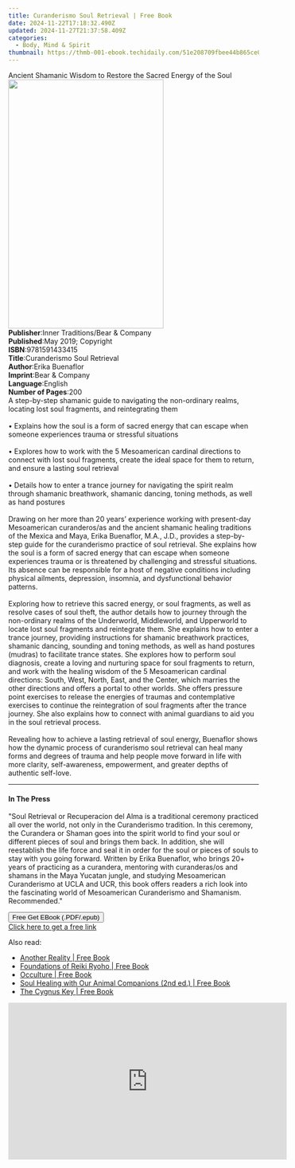 ```yaml
---
title: Curanderismo Soul Retrieval | Free Book
date: 2024-11-22T17:18:32.490Z
updated: 2024-11-27T21:37:58.409Z
categories:
  - Body, Mind & Spirit
thumbnail: https://thmb-001-ebook.techidaily.com/51e208709fbee44b865ce02ff771ed51578ee401a573874d976459b0dd19d6aa.jpg
---
```

<main id="book-container">
  <div class="flex flex-col">
    <div class="book-brief flex-1 py-6 px-4 sm:p-6 md:py-10 md:px-8">
      <!-- brief-->
      <div class="book-brief-main">
        Ancient Shamanic Wisdom to Restore the Sacred Energy of the Soul
      </div>
    </div>
    <div
      class="book-meta-info flex-1 grid gap-4 col-start-1 col-end-3 row-start-1 sm:mb-6 sm:grid-cols-4 lg:gap-6 lg:col-start-2 lg:row-end-6 lg:row-span-6 lg:mb-0"
    >
      <div
        class="book-meta-info-left place-content-center mt-4 p-4 text-sm leading-6 col-start-2 col-span-2 dark:text-slate-400"
      >
        <img
          class="w-full h-500 object-cover rounded-lg sm:h-255 sm:col-span-2 lg:col-span-full"
          src="https://img-001-ebook.techidaily.com/8b40a37fdeb2b769a90c673a07f4019b18619f63dcfed57897cad41a95f34ce0.jpg"
          alt=""
          width="312"
          height="500"
        />
      </div>
      <div
        class="book-meta-info-right mt-2 col-start-1 row-start-2 col-span-3 self-center"
      >
        <!-- meta data  -->
        <div class="flex flex-col px-4 md:px-8">
          <div class="flex-1">
            <strong>Publisher</strong>:<span class="px-2"
              >Inner Traditions/Bear &amp; Company</span
            >
          </div>
          <div class="flex-1">
            <strong>Published</strong>:<span class="px-2"
              >May 2019; Copyright</span
            >
          </div>
          <div class="flex-1">
            <strong>ISBN</strong>:<span class="px-2">9781591433415</span>
          </div>
          <div class="flex-1">
            <strong>Title</strong>:<span class="px-2"
              >Curanderismo Soul Retrieval</span
            >
          </div>
          <div class="flex-1">
            <strong>Author</strong>:<span class="px-2">Erika Buenaflor</span>
          </div>
          <div class="flex-1">
            <strong>Imprint</strong>:<span class="px-2"
              >Bear &amp; Company</span
            >
          </div>
          <div class="flex-1">
            <strong>Language</strong>:<span class="px-2">English</span>
          </div>
          <div class="flex-1">
            <strong>Number of Pages</strong>:<span class="px-2">200</span>
          </div>
        </div>
      </div>
    </div>
    <div class="book-description flex-1 py-6 px-4 sm:p-6 md:py-10 md:px-8">
      <div class="book-description-main">
        <div accordion-content="" id="description">
          A step-by-step shamanic guide to navigating the non-ordinary realms,
          locating lost soul fragments, and reintegrating them <br /><br />•
          Explains how the soul is a form of sacred energy that can escape when
          someone experiences trauma or stressful situations <br /><br />•
          Explores how to work with the 5 Mesoamerican cardinal directions to
          connect with lost soul fragments, create the ideal space for them to
          return, and ensure a lasting soul retrieval <br /><br />• Details how
          to enter a trance journey for navigating the spirit realm through
          shamanic breathwork, shamanic dancing, toning methods, as well as hand
          postures <br /><br />Drawing on her more than 20 years’ experience
          working with present-day Mesoamerican curanderos/as and the ancient
          shamanic healing traditions of the Mexica and Maya, Erika Buenaflor,
          M.A., J.D., provides a step-by-step guide for the curanderismo
          practice of soul retrieval. She explains how the soul is a form of
          sacred energy that can escape when someone experiences trauma or is
          threatened by challenging and stressful situations. Its absence can be
          responsible for a host of negative conditions including physical
          ailments, depression, insomnia, and dysfunctional behavior patterns.
          <br /><br />Exploring how to retrieve this sacred energy, or soul
          fragments, as well as resolve cases of soul theft, the author details
          how to journey through the non-ordinary realms of the Underworld,
          Middleworld, and Upperworld to locate lost soul fragments and
          reintegrate them. She explains how to enter a trance journey,
          providing instructions for shamanic breathwork practices, shamanic
          dancing, sounding and toning methods, as well as hand postures
          (mudras) to facilitate trance states. She explores how to perform soul
          diagnosis, create a loving and nurturing space for soul fragments to
          return, and work with the healing wisdom of the 5 Mesoamerican
          cardinal directions: South, West, North, East, and the Center, which
          marries the other directions and offers a portal to other worlds. She
          offers pressure point exercises to release the energies of traumas and
          contemplative exercises to continue the reintegration of soul
          fragments after the trance journey. She also explains how to connect
          with animal guardians to aid you in the soul retrieval process.
          <br /><br />Revealing how to achieve a lasting retrieval of soul
          energy, Buenaflor shows how the dynamic process of curanderismo soul
          retrieval can heal many forms and degrees of trauma and help people
          move forward in life with more clarity, self-awareness, empowerment,
          and greater depths of authentic self-love.
        </div>
        <div class="accordion-fader"></div>
      </div>
    </div>
    <div class="book-excerpts flex-1 py-6 px-4 sm:p-6 md:py-10 md:px-8">
      <!-- excerpts-->
      <div class="book-excerpts-main">
        <hr />
        <h4 class="placeholder placeholder-heading">
          <span>In The Press</span>
        </h4>
        <p>
          "Soul Retrieval or Recuperacion del Alma is a traditional ceremony
          practiced all over the world, not only in the Curanderismo tradition.
          In this ceremony, the Curandera or Shaman goes into the spirit world
          to find your soul or different pieces of soul and brings them back. In
          addition, she will reestablish the life force and seal it in order for
          the soul or pieces of souls to stay with you going forward. Written by
          Erika Buenaflor, who brings 20+ years of practicing as a curandera,
          mentoring with curanderas/os and shamans in the Maya Yucatan jungle,
          and studying Mesoamerican Curanderismo at UCLA and UCR, this book
          offers readers a rich look into the fascinating world of Mesoamerican
          Curanderismo and Shamanism. Recommended."
        </p>
      </div>
    </div>
    <div
      class="book-about-author flex-1 py-6 px-4 sm:p-6 md:py-10 md:px-8"
    ></div>
    <div class="book-free-get flex-1 py-6 px-4 sm:p-6 md:py-10 md:px-8">
      <button
        id="btn-free-get"
        class="bg-blue-500 hover:bg-blue-700 text-white font-bold py-2 px-4 rounded"
      >
        Free Get EBook (.PDF/.epub)
      </button>
      <div id="countdown-display" class="px-2 text-lg mt-2"></div>
      <a
        id="free-link"
        class="hidden bg-blue-500 hover:bg-blue-700 text-white font-bold py-2 px-4 rounded"
        href="https://www.ebooks.com/en-us/book/96393668/curanderismo-soul-retrieval/erika-buenaflor/"
        target="_blank"
        >Click here to get a free link</a
      >
    </div>
    <script>
      let countdownTime = 0;
      let countdownInterval = null;
      document
        .getElementById('btn-free-get')
        .addEventListener('click', startCountdown);
      function startCountdown() {
        countdownTime = new Date().getTime() + 60000 * 3;
        countdownInterval = setInterval(updateCountdown, 1000);
        document.getElementById('btn-free-get').disabled = true;
        document
          .getElementById('btn-free-get')
          .classList.add('bg-gray-500', 'cursor-not-allowed');
      }
      function updateCountdown() {
        let currentTime = new Date().getTime();
        let timeLeft = countdownTime - currentTime;
        let secondsLeft = Math.floor(timeLeft / 1000);
        document.getElementById('countdown-display').innerHTML =
          `Remaining time: ${secondsLeft} seconds.`;
        if (secondsLeft <= 0) {
          clearInterval(countdownInterval);
          document.getElementById('btn-free-get').classList.add('hidden');
          document.getElementById('free-link').classList.remove('hidden');
          document.getElementById('countdown-display').innerHTML = '';
        }
      }
    </script>
  </div>
</main>

<ins class="adsbygoogle"
      style="display:block"
      data-ad-client="ca-pub-7571918770474297"
      data-ad-slot="8358498916"
      data-ad-format="auto"
      data-full-width-responsive="true"></ins>
    

<span class="atpl-alsoreadstyle">Also read:</span>
<div><ul>
<li><a href="https://novels-ebooks.techidaily.com/95856890-9781545601983-another-reality/"><u>Another Reality | Free Book</u></a></li>
<li><a href="https://novels-ebooks.techidaily.com/95856055-9781620556740-foundations-of-reiki-ryoho/"><u>Foundations of Reiki Ryoho | Free Book</u></a></li>
<li><a href="https://novels-ebooks.techidaily.com/95856051-9781620557044-occulture/"><u>Occulture | Free Book</u></a></li>
<li><a href="https://novels-ebooks.techidaily.com/95856048-9781591433064-soul-healing-with-our-animal-companions-2nd-ed/"><u>Soul Healing with Our Animal Companions (2nd ed.) | Free Book</u></a></li>
<li><a href="https://novels-ebooks.techidaily.com/95856049-9781591433002-the-cygnus-key/"><u>The Cygnus Key | Free Book</u></a></li>
</ul></div>

<!-- affiliate ads begin -->
<iframe width="560" height="315" src="https://www.youtube.com/embed/cC-HtDQVoG0?si=nQcoa7q8q2IL8U0m&autoplay=1" title="YouTube video player" frameborder="0" allow="accelerometer; autoplay; clipboard-write; encrypted-media; gyroscope; picture-in-picture; web-share" referrerpolicy="strict-origin-when-cross-origin" allowfullscreen></iframe>
<!-- affiliate ads end -->

